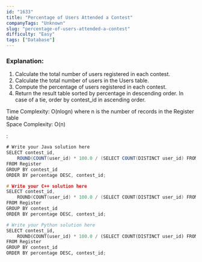 ```yaml
---
id: "1633"
title: "Percentage of Users Attended a Contest"
companyTags: "Unknown"
slug: "percentage-of-users-attended-a-contest"
difficulty: "Easy"
tags: ["Database"]
---
```


### Explanation:
1. Calculate the total number of users registered in each contest.
2. Calculate the total number of users in the Users table.
3. Compute the percentage of users registered in each contest.
4. Return the result table sorted by percentage in descending order. In case of a tie, order by contest_id in ascending order.

Time Complexity: O(nlogn) where n is the number of records in the Register table  
Space Complexity: O(n)

:

```java
# Write your Java solution here
SELECT contest_id, 
    ROUND(COUNT(user_id) * 100.0 / (SELECT COUNT(DISTINCT user_id) FROM Register), 2) AS percentage
FROM Register
GROUP BY contest_id
ORDER BY percentage DESC, contest_id;
```

```cpp
# Write your C++ solution here
SELECT contest_id, 
    ROUND(COUNT(user_id) * 100.0 / (SELECT COUNT(DISTINCT user_id) FROM Register), 2) AS percentage
FROM Register
GROUP BY contest_id
ORDER BY percentage DESC, contest_id;
```

```python
# Write your Python solution here
SELECT contest_id, 
    ROUND(COUNT(user_id) * 100.0 / (SELECT COUNT(DISTINCT user_id) FROM Register), 2) AS percentage
FROM Register
GROUP BY contest_id
ORDER BY percentage DESC, contest_id;
```